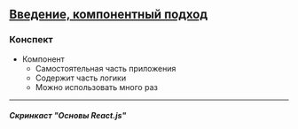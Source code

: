 ## [Введение, компонентный подход](https://www.youtube.com/watch?v=ol4OVMJZC1w)


### Конспект

- Компонент
  - Самостоятельная часть приложения
  - Содержит часть логики
  - Можно использовать много раз
  
---

##### Скринкаст "Основы React.js"